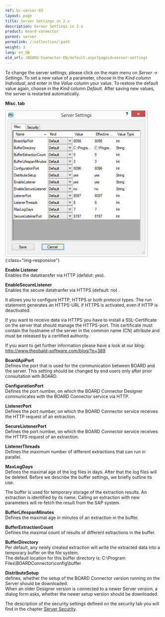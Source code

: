 ```yaml
---
ref: bc-server-03
layout: page
title: Server Settings in 2.x
description: Server Settings in 2.x
product: board-connector
parent: server
permalink: /:collection/:path
weight: 3
lang: en_GB
old_url: /BOARD-Connector-EN/default.aspx?pageid=server-settings
---
```


To change the server settings, please click on the main menu on *Server -> Settings*. To set a new value of a parameter, choose in the *Kind column Individual*, and enter in the *Value* column your value. To restore the default value again, choose in the *Kind* column *Default*. After saving new values, the server is restarted automatically.

**Misc. tab**

![BOARDServerSettings](/img/content/BOARDServerSettings.jpg){:class="img-responsive"}

**Enable Listener**<br>
Enables the datatransfer via HTTP (defalut: yes).

**EnableSecureListener**<br>
Enables the secure datatranfer via HTTPS (default: no) .

It allows you to configure HTTP, HTTPS or both protocol types. The run statement generates an HTTPS-URL if HTTPS is activated, even if HTTP is deactivated.

If you want to receive data via HTTPS you have to install a SSL-Certificate on the server that should manage the HTTPS-port. This certificate must contain the hostname of the server in the common name (CN) attribute and must be released by a certified authority. 

If you want to get further information please have a look at our blog: http://www.theobald-software.com/blog/?p=389 

**BoardApiPort**<br>
Defines the port that is used for the communication between BOARD and the server. This setting should be changed by end users only after prior consultation with BOARD.

**ConfigurationPort**<br>
Defines the port number, on which the BOARD Connector Designer communicates with the BOARD Connector service via HTTP.

**ListenerPort**<br>
Defines the port number, on which the BOARD Connector service receives the HTTP request of an extraction.

**SecureListenerPort**<br>
Defines the port number, on which the BOARD Connector service receives the HTTPS request of an extraction. 

**ListenerThreads**<br>
Defines the maximum number of different extractions that can run in parallel. 

**MaxLogDays**<br>
Defines the maximal age of the log files in days. After that the log files will be deleted. Before we describe the buffer settings, we briefly outline its use. 

The buffer is used for temporary storage of the extraction results. An extraction is identified by its name. Calling an extraction with new parameters will re-fetch the result from the SAP system.

**BufferLifespanMinutes**<br>
Defines the maximal age in minutes of an extraction in the buffer.

**BufferExtractionCount**<br>
Defines the maximal count of results of different extractions in the buffer.

**BufferDirectory**<br>
Per default, any newly created extraction will write the extracted data into a temporary buffer on the file system.<br>
The default location for this buffer directory is: C:\Program Files\BOARDConnector\config\buffer

**DistributeSetup**<br>
defines, whether the setup of the BOARD Connector version running on the Server should be downloaded.<br>
When an older Designer version is connected to a newer Server version, a dialog form asks, whether the newer setup version should be downloaded. 

The description of the security settings defined on the security tab you will find in the chapter [Server Security](../security/server-security).